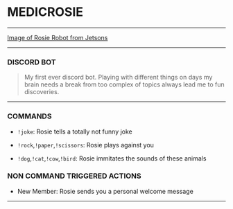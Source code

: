 # MEDICROSIE

---

[Image of Rosie Robot from Jetsons](rosie.png)

---

### DISCORD BOT

> My first ever discord bot. Playing with different things on days my brain needs a break from too complex of topics always lead me to fun discoveries.

---

### COMMANDS

- `!joke`: Rosie tells a totally not funny joke

- `!rock`,`!paper`,`!scissors`: Rosie plays against you

- `!dog`,`!cat`,`!cow`,`!bird`: Rosie immitates the sounds of these animals

### NON COMMAND TRIGGERED ACTIONS

- New Member: Rosie sends you a personal welcome message

---
